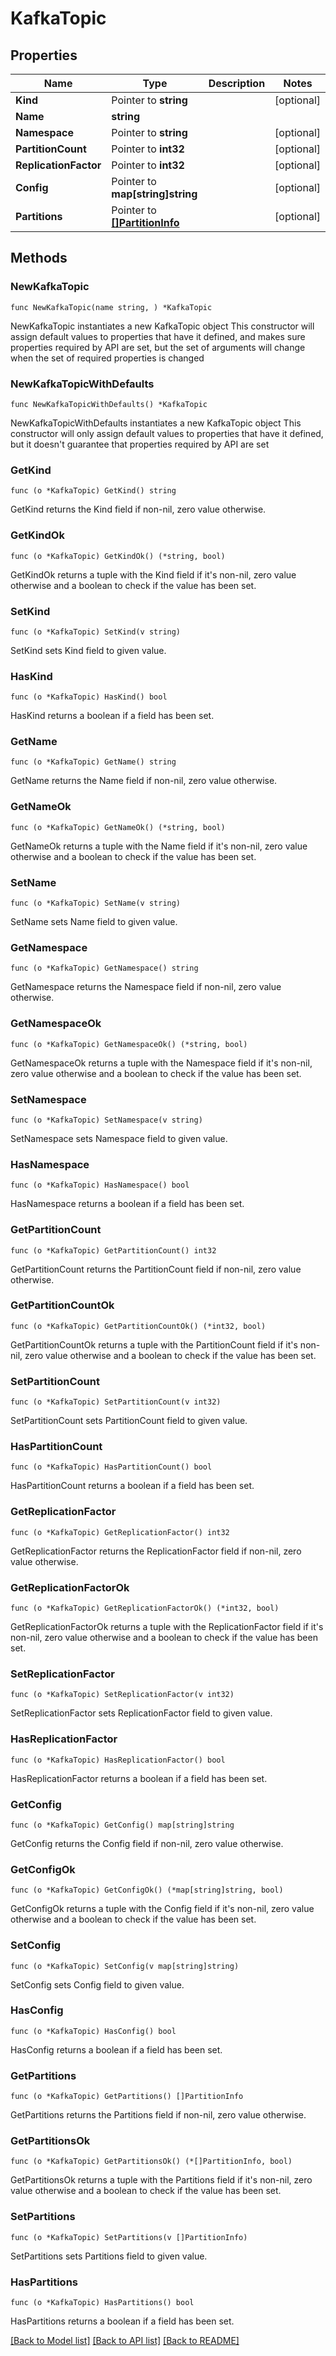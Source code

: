 # KafkaTopic

## Properties

Name | Type | Description | Notes
------------ | ------------- | ------------- | -------------
**Kind** | Pointer to **string** |  | [optional] 
**Name** | **string** |  | 
**Namespace** | Pointer to **string** |  | [optional] 
**PartitionCount** | Pointer to **int32** |  | [optional] 
**ReplicationFactor** | Pointer to **int32** |  | [optional] 
**Config** | Pointer to **map[string]string** |  | [optional] 
**Partitions** | Pointer to [**[]PartitionInfo**](PartitionInfo.md) |  | [optional] 

## Methods

### NewKafkaTopic

`func NewKafkaTopic(name string, ) *KafkaTopic`

NewKafkaTopic instantiates a new KafkaTopic object
This constructor will assign default values to properties that have it defined,
and makes sure properties required by API are set, but the set of arguments
will change when the set of required properties is changed

### NewKafkaTopicWithDefaults

`func NewKafkaTopicWithDefaults() *KafkaTopic`

NewKafkaTopicWithDefaults instantiates a new KafkaTopic object
This constructor will only assign default values to properties that have it defined,
but it doesn't guarantee that properties required by API are set

### GetKind

`func (o *KafkaTopic) GetKind() string`

GetKind returns the Kind field if non-nil, zero value otherwise.

### GetKindOk

`func (o *KafkaTopic) GetKindOk() (*string, bool)`

GetKindOk returns a tuple with the Kind field if it's non-nil, zero value otherwise
and a boolean to check if the value has been set.

### SetKind

`func (o *KafkaTopic) SetKind(v string)`

SetKind sets Kind field to given value.

### HasKind

`func (o *KafkaTopic) HasKind() bool`

HasKind returns a boolean if a field has been set.

### GetName

`func (o *KafkaTopic) GetName() string`

GetName returns the Name field if non-nil, zero value otherwise.

### GetNameOk

`func (o *KafkaTopic) GetNameOk() (*string, bool)`

GetNameOk returns a tuple with the Name field if it's non-nil, zero value otherwise
and a boolean to check if the value has been set.

### SetName

`func (o *KafkaTopic) SetName(v string)`

SetName sets Name field to given value.


### GetNamespace

`func (o *KafkaTopic) GetNamespace() string`

GetNamespace returns the Namespace field if non-nil, zero value otherwise.

### GetNamespaceOk

`func (o *KafkaTopic) GetNamespaceOk() (*string, bool)`

GetNamespaceOk returns a tuple with the Namespace field if it's non-nil, zero value otherwise
and a boolean to check if the value has been set.

### SetNamespace

`func (o *KafkaTopic) SetNamespace(v string)`

SetNamespace sets Namespace field to given value.

### HasNamespace

`func (o *KafkaTopic) HasNamespace() bool`

HasNamespace returns a boolean if a field has been set.

### GetPartitionCount

`func (o *KafkaTopic) GetPartitionCount() int32`

GetPartitionCount returns the PartitionCount field if non-nil, zero value otherwise.

### GetPartitionCountOk

`func (o *KafkaTopic) GetPartitionCountOk() (*int32, bool)`

GetPartitionCountOk returns a tuple with the PartitionCount field if it's non-nil, zero value otherwise
and a boolean to check if the value has been set.

### SetPartitionCount

`func (o *KafkaTopic) SetPartitionCount(v int32)`

SetPartitionCount sets PartitionCount field to given value.

### HasPartitionCount

`func (o *KafkaTopic) HasPartitionCount() bool`

HasPartitionCount returns a boolean if a field has been set.

### GetReplicationFactor

`func (o *KafkaTopic) GetReplicationFactor() int32`

GetReplicationFactor returns the ReplicationFactor field if non-nil, zero value otherwise.

### GetReplicationFactorOk

`func (o *KafkaTopic) GetReplicationFactorOk() (*int32, bool)`

GetReplicationFactorOk returns a tuple with the ReplicationFactor field if it's non-nil, zero value otherwise
and a boolean to check if the value has been set.

### SetReplicationFactor

`func (o *KafkaTopic) SetReplicationFactor(v int32)`

SetReplicationFactor sets ReplicationFactor field to given value.

### HasReplicationFactor

`func (o *KafkaTopic) HasReplicationFactor() bool`

HasReplicationFactor returns a boolean if a field has been set.

### GetConfig

`func (o *KafkaTopic) GetConfig() map[string]string`

GetConfig returns the Config field if non-nil, zero value otherwise.

### GetConfigOk

`func (o *KafkaTopic) GetConfigOk() (*map[string]string, bool)`

GetConfigOk returns a tuple with the Config field if it's non-nil, zero value otherwise
and a boolean to check if the value has been set.

### SetConfig

`func (o *KafkaTopic) SetConfig(v map[string]string)`

SetConfig sets Config field to given value.

### HasConfig

`func (o *KafkaTopic) HasConfig() bool`

HasConfig returns a boolean if a field has been set.

### GetPartitions

`func (o *KafkaTopic) GetPartitions() []PartitionInfo`

GetPartitions returns the Partitions field if non-nil, zero value otherwise.

### GetPartitionsOk

`func (o *KafkaTopic) GetPartitionsOk() (*[]PartitionInfo, bool)`

GetPartitionsOk returns a tuple with the Partitions field if it's non-nil, zero value otherwise
and a boolean to check if the value has been set.

### SetPartitions

`func (o *KafkaTopic) SetPartitions(v []PartitionInfo)`

SetPartitions sets Partitions field to given value.

### HasPartitions

`func (o *KafkaTopic) HasPartitions() bool`

HasPartitions returns a boolean if a field has been set.


[[Back to Model list]](../README.md#documentation-for-models) [[Back to API list]](../README.md#documentation-for-api-endpoints) [[Back to README]](../README.md)


